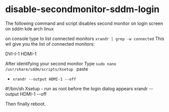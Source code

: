 # disable-secondmonitor-sddm-login
The following command and script disables second monitor on login screen on sddm kde arch linux

on console type to list connected monitors
``` xrandr | grep -w connected ```
This wil give you the list of connected monitors:

DVI-I-1
HDMI-1

After identifying your second monitor 
Type `sudo nano /usr/share/sddm/scripts/Xsetup `
paste 
 - ```xrandr --output HDMI-1 --off``` 

#!/bin/sh
Xsetup - run as root before the login dialog appears
xrandr --output HDMI-1 --off

Then finally reboot.

